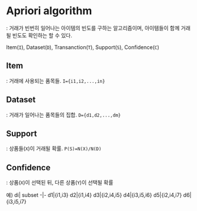 # Apriori algorithm
: 거래가 빈번히 일어나는 아이템의 빈도를 구하는 알고리즘이며, 아이템들이 함께 거래될 빈도도 확인하는 할 수 있다.

Item(`I`), Dataset(`D`), Transanction(`T`), Support(`S`), Confidence(`C`)

## Item
: 거래에 사용되는 품목들. `I={i1,i2,...,in}`

## Dataset
: 거래가 일어나는 품목들의 집합. `D={d1,d2,...,dm}`

## Support
: 상품들(`X`)이 거래될 확률. `P(S)=N(X)/N(D)`

## Confidence
:  상품(`X`)이 선택된 뒤, 다른 상품(`Y`)이 선택될 확률

예)
di| subset
-|-
d1|{i1,i3}
d2|{i1,i4}
d3|{i2,i4,i5}
d4|{i3,i5,i6}
d5|{i2,i4,i7}
d6|{i3,i5,i7}

